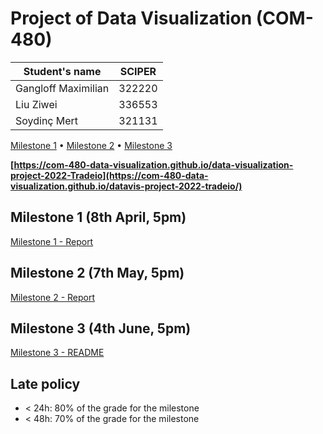 # Project of Data Visualization (COM-480)

| Student's name | SCIPER |
| -------------- | ------ |
| Gangloff Maximilian| 322220|
| Liu Ziwei| 336553 | 
| Soydinç Mert| 321131 | 

[Milestone 1](#Milestone-1) • [Milestone 2](#Milestone-2) • [Milestone 3](#Milestone-3)

**[https://com-480-data-visualization.github.io/data-visualization-project-2022-Tradeio](https://com-480-data-visualization.github.io/datavis-project-2022-tradeio/)**

## Milestone 1 (8th April, 5pm)

[Milestone 1 - Report](./Milestones/Milestone1.md)

## Milestone 2 (7th May, 5pm)

[Milestone 2 - Report](./Milestones/Milestone2.md)


## Milestone 3 (4th June, 5pm)

[Milestone 3 - README](./Milestones/Milestone3/README.md)


## Late policy

- < 24h: 80% of the grade for the milestone
- < 48h: 70% of the grade for the milestone

